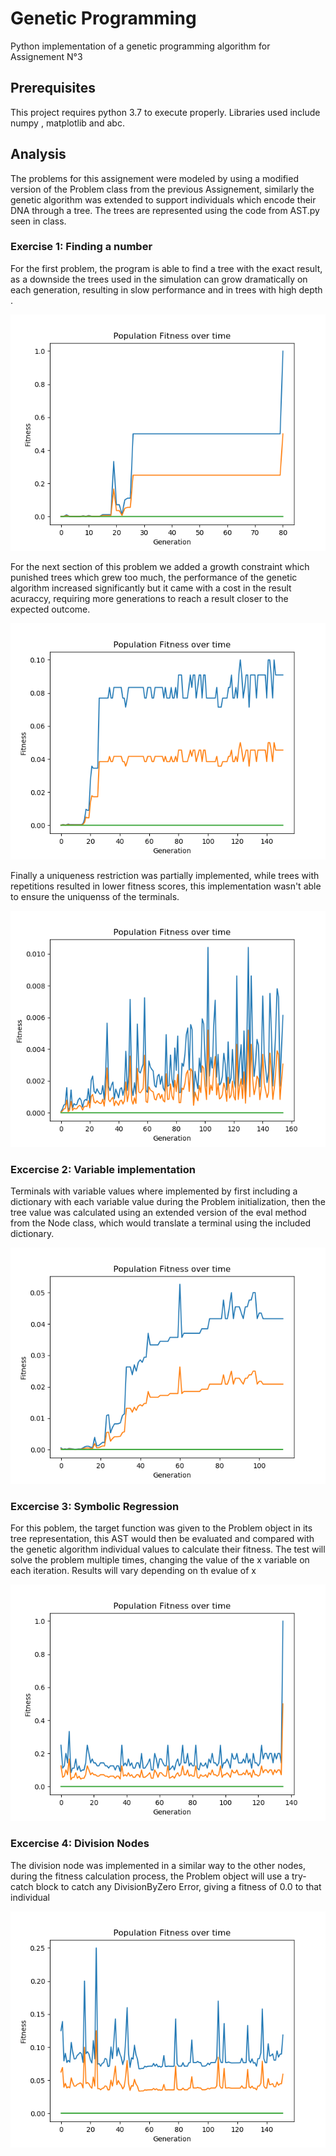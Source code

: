 # Genetic Programming

Python implementation of a genetic programming algorithm for Assignement N°3

## Prerequisites
This project requires python 3.7 to execute properly. Libraries used include numpy , matplotlib and abc.

## Analysis
The problems for this assignement were modeled by using a modified version of the Problem class from the previous Assignement, similarly the genetic algorithm was extended to support individuals which encode their DNA through a tree. The trees are represented using the code from AST.py seen in class.

### Exercise 1: Finding a number
For the first problem, the program is able to find a tree with the exact result, as a downside the trees used in the simulation can grow dramatically on each generation, resulting in slow performance and in trees with high depth .

![""](https://raw.githubusercontent.com/Julioalbornozv/cc5114/master/Tarea%203/Images/P1a.png?raw=true)

For the next section of this problem we added a growth constraint which punished trees which grew too much, the performance of the genetic algorithm increased significantly but it came with a cost in the result acuraccy, requiring more generations to reach a result closer to the expected outcome.

![""](https://raw.githubusercontent.com/Julioalbornozv/cc5114/master/Tarea%203/Images/P1b.png?raw=true)

Finally a uniqueness restriction was partially implemented, while trees with repetitions resulted in lower fitness scores, this implementation wasn't able to ensure the uniquenss of the terminals.

![""](https://raw.githubusercontent.com/Julioalbornozv/cc5114/master/Tarea%203/Images/P1c.png?raw=true)

### Excercise 2: Variable implementation
Terminals with variable values where implemented by first including a dictionary with each variable value during the Problem initialization, then the tree value was calculated using an extended version of the eval method from the Node class, which would translate a terminal using the included dictionary.

![""](https://raw.githubusercontent.com/Julioalbornozv/cc5114/master/Tarea%203/Images/P2.png?raw=true)

### Excercise 3: Symbolic Regression
For this poblem, the target function was given to the Problem object in its tree representation, this AST would then be evaluated and compared with the genetic algorithm individual values to calculate their fitness. The test will solve the problem multiple times, changing the value of the x variable on each iteration.
Results will vary depending on th evalue of x

![""](https://raw.githubusercontent.com/Julioalbornozv/cc5114/master/Tarea%203/Images/P3.png?raw=true)

### Excercise 4: Division Nodes
The division node was implemented in a similar way to the other nodes, during the fitness calculation process, the Problem object will use a try-catch block to catch any DivisionByZero Error, giving a fitness of 0.0 to that individual

![""](https://raw.githubusercontent.com/Julioalbornozv/cc5114/master/Tarea%203/Images/P4.png?raw=true)
